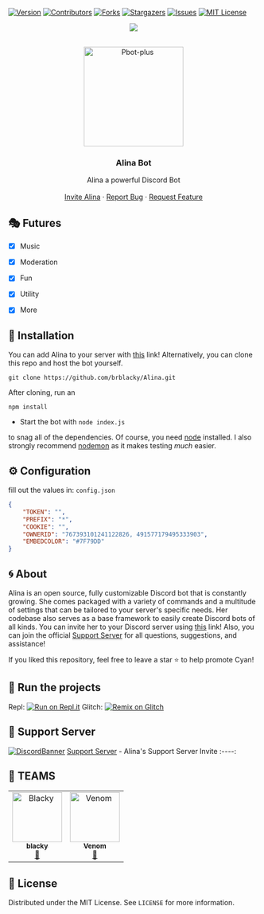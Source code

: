 [![Version][version-shield]](version-url)
[![Contributors][contributors-shield]][contributors-url]
[![Forks][forks-shield]][forks-url]
[![Stargazers][stars-shield]][stars-url]
[![Issues][issues-shield]][issues-url]
[![MIT License][license-shield]][license-url]
<center><img src="https://capsule-render.vercel.app/api?type=waving&color=gradient&height=200&section=header&text=Alina&fontSize=80&fontAlignY=35&animation=twinkling&fontColor=gradient" /></center>


<!-- PROJECT LOGO -->
<br />
<p align="center">
  <a href="https://github.com/brblacky/Alina">
    <img src="https://cdn.discordapp.com/attachments/841728122633715743/864944623234580480/68747470733a2f2f63646e2e646973636f72646170702e636f6d2f6174746163686d656e74732f3830343036353737343633.png" alt="Pbot-plus" width="200" height="200">
  </a>

  <h3 align="center">Alina Bot</h3>

  <p align="center">
    Alina a powerful Discord Bot
    <br />
    <br />
    <a href="https://discord.com/api/oauth2/authorize?client_id=841716414053351486&permissions=8&scope=bot">Invite Alina</a>
    ·
    <a href="https://github.com/brblacky/Alina/issues">Report Bug</a>
    ·
    <a href="https://github.com/brblacky/Alina/issues">Request Feature</a>
  </p>
</p>

## 🎭 Futures

- [x] Music
- [x] Moderation
- [x] Fun
- [x] Utility
- [x] More


<!-- INSTALL -->
## 🚀 Installation
 You can add Alina to your server with [this](https://discord.com/api/oauth2/authorize?client_id=841716414053351486&permissions=8&scope=bot) link! Alternatively, you can clone this repo and host the bot yourself.
```
git clone https://github.com/brblacky/Alina.git
```
After cloning, run an
```
npm install
```
* Start the bot with `node index.js`

to snag all of the dependencies. Of course, you need [node](https://nodejs.org/en/) installed. I also strongly recommend [nodemon](https://www.npmjs.com/package/nodemon) as it makes testing *much* easier.
<!-- CONFIGURATION -->

## ⚙️ Configuration

fill out the values in: `config.json` 
```json
{
    "TOKEN": "", 
    "PREFIX": "*",
    "COOKIE": "",
    "OWNERID": "767393101241122826, 491577179495333903",
    "EMBEDCOLOR": "#7F79DD"
}
```

<!-- ABOUT THE PROJECT -->

## 🌀 About

Alina is an open source, fully customizable Discord bot that is constantly growing. She comes packaged with a variety of commands and a multitude of settings that can be tailored to your server's specific needs. Her codebase also serves as a base framework to easily create Discord bots of all kinds. You can invite her to your Discord server using [this](https://discord.com/api/oauth2/authorize?client_id=841716414053351486&permissions=8&scope=bot) link! Also, you can join the official [Support Server](https://discord.gg/) for all questions, suggestions, and assistance!

If you liked this repository, feel free to leave a star ⭐ to help promote Cyan!
## 💨 Run the projects
Repl: [![Run on Repl.it](https://repl.it/badge/github/brblacky/Alina)](https://repl.it/github/brblacky/Alina)
Glitch: [![Remix on Glitch](https://cdn.glitch.com/2703baf2-b643-4da7-ab91-7ee2a2d00b5b%2Fremix-button.svg)](https://glitch.com/edit/#!/import/github/brblacky/alina)

## 💌 Support Server
[![DiscordBanner](https://invidget.switchblade.xyz/DsKaXx84AK)](https://discord.gg/DsKaXx84AK)
[Support Server](https://discord.gg/DsKaXx84AK) - Alina's Support Server Invite
:----:

## 👥 TEAMS ##
<div align="left">
<table>
  <tr>
     <td align="center"><a href="https://discord.com/users/491577179495333903"><img src="https://cdn.discordapp.com/avatars/491577179495333903/a_3f79ff04ec2e9fd68bb0f80401bd817a.gif?size=256&f=.gif?size=512" width="100px;" alt="Blacky"/><br /><sub><b>blacky</b></sub></a><br /><a href="https://discord.com/users/491577179495333903" title="Owner">👑</a></td>
     <td align="center"><a href="https://discord.com/users/767393101241122826"><img src="https://cdn.discordapp.com/avatars/767393101241122826/09703f8931666b4fa31e9027356dd34b.webp?size=512" width="100px;" alt="Venom"/><br /><sub><b>Venom</b></sub></a><br /><a href="https://discord.com/users/767393101241122826" title="Owner">👑</a></td>
     
  </tr>
</table>
</div>

<!-- LICENSE -->

## 🔐 License

Distributed under the MIT License. See `LICENSE` for more information.

[version-shield]: https://img.shields.io/github/package-json/v/brblacky/Alina?style=for-the-badge
[version-url]: https://github.com/brblacky/Alina
[contributors-shield]: https://img.shields.io/github/contributors/brblacky/Alina.svg?style=for-the-badge
[contributors-url]: https://github.com/brblacky/Alina/graphs/contributors
[forks-shield]: https://img.shields.io/github/forks/brblacky/Alina.svg?style=for-the-badge
[forks-url]: https://github.com/brblacky/Alina/network/members
[stars-shield]: https://img.shields.io/github/stars/brblacky/Alina.svg?style=for-the-badge
[stars-url]: https://github.com/brblacky/Alina/stargazers
[issues-shield]: https://img.shields.io/github/issues/brblacky/Alina.svg?style=for-the-badge
[issues-url]: https://github.com/brblacky/Alina/issues
[license-shield]: https://img.shields.io/github/license/brblacky/Alina.svg?style=for-the-badge
[license-url]: https://github.com/brblacky/Alina/blob/master/LICENSE
